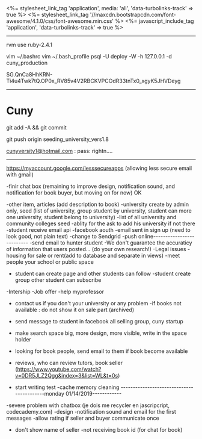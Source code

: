 

<meta charset="utf-8">
	  <meta http-equiv="X-UA-Compatible" content="IE=edge">
	  <meta name="viewport" content="width=device-width, initial-scale=1">
	  <meta name="description" content="">
	  <meta name="author" content="">
	  <meta content='<%= student_signed_in? ? current_student.id : "" %>' name='student-id'/>
	  <title>Cunyversity</title>
	  <%= stylesheet_link_tag    'application', media: 'all', 'data-turbolinks-track' => true %>
	  <%= stylesheet_link_tag '//maxcdn.bootstrapcdn.com/font-awesome/4.1.0/css/font-awesome.min.css' %>
	  <%= javascript_include_tag 'application', 'data-turbolinks-track' => true %>
	 <!--  <%= csrf_meta_tags %> -->


-----------------------------------------
rvm use ruby-2.4.1

vim ~/.bashrc
vim ~/.bash_profile
psql -U deploy -W -h 127.0.0.1 -d cuny_production

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


--------------------------------------------------

# Cuny 

git add -A && git commit

git push origin seeding_university_vers1.8

cunyversity1@hotmail.com : pass: rightn....




 --------------------------------------------------------------------------------------------------   

https://myaccount.google.com/lesssecureapps (allowing less secure email with gmail)




-finir chat box (remaining to improve design, notification sound, and notification for book buyer, but moving on for now)   OK


-other item, articles (add description to book)
-university create by admin only, seed (list of university, group student by university, student can more one university, student belong to university)
-list of all university and community colleges seed
-ablity for the ask to add his university if not there
-student receive email api
-facebook aouth
-email sent in sign up (need to look good, not plain text)
-change to Sendgrid
-push online--------------------------
-send email to hunter student
-We don't guarantee the accuraticy of information that users posted... (do your own research!)
-Legal issues
-housing for sale or rent(add to database and separate in views)
-meet people your school or public space 

- student can create page and other students can follow
-student create group other student can subscribe

-Intership
-Job offer
-help myprofessor

- contact us if you don't your university or any problem 
-if books not available : do not show it on sale part (archived)

- send message to student in facebook  all selling group, cuny startup

- make search space big, more design, more visible, write in the space holder

- looking for book people, send email to them if book become available
- reviews, who can review tutors, book seller (https://www.youtube.com/watch?v=0DR5JLZ2Qgg&index=3&list=WL&t=0s)

- start writing test
-cache memory cleaning
------------------------------------------monday 01/14/2019------------

-severe problem with chatbox (je dois me recycler en jascripcript, codecademy.com)
 -design
 -notification sound and email for the first messages
 -allow rating if seller and buyer communicate once
 - don't show name of seller
 -not receiving book id (for chat for book)